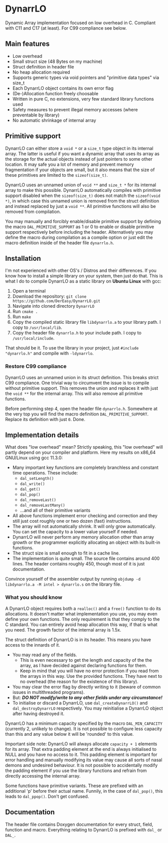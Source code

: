 # DynarrLO
Dynamic Array implementation focused on low overhead in C. Compliant with C11 and C17 (at least). For C99 compliance see below.

## Main features
- Low overhead
- Small struct size (48 Bytes on my machine)
- Struct definition in header file
- No heap allocation required
- Supports generic types via void pointers and "primitive data types" via size_t
- Each DynarrLO object contains its own error flag
- (De-)Allocation function freely choosable
- Written in pure C, no extensions, very few standard library functions used
- Safety measures to prevent illegal memory accesses (where preventable by library)
- No automatic shrinkage of internal array

## Primitive support
DynarrLO can either store a `void *` or a `size_t` type object in its internal array. The latter is useful if you want a dynamic array that uses its array as the storage for the actual objects instead of just pointers to some other location. It may safe you a lot of memory and prevent memory fragmentation if your objects are small, but it also means that the size of these primitives are limited to the `sizeof(size_t)`.

DynarrLO uses an unnamed union of `void **` and `size_t *` for its internal array to make this possible. DynarrLO automatically compiles with primitive support disabled when the `sizeof(size_t)` does not match the `sizeof(void *)`, in which case this unnamed union is removed from the struct definition and instead replaced by just a `void **`. All primitive functions will also be removed from compilation.

You may manually and forcibly enable/disable primitive support by defining the macro `DAL_PRIMITIVE_SUPPORT` as 1 or 0 to enable or disable primitive support respectively before including the header. Alternatively you may define the macro during compilation as a compile option or just edit the macro definition inside of the header file `dynarrlo.h`.

## Installation
I'm not experienced with other OS's / Distros and their differences. If you know how to install a simple library on your system, then just do that. This is what I do to compile DynarrLO as a static library on **Ubuntu Linux** with gcc:

1. Open a terminal
2. Download the repository: `git clone https://github.com/DerEasy/DynarrLO.git`
3. Navigate into cloned directory `DynarrLO`
4. Run `cmake .`
5. Run `make`
6. Copy the compiled static library file `libdynarrlo.a` to your library path. I copy to `/usr/local/lib`. 
7. Copy the header file `dynarrlo.h` to your include path. I copy to `/usr/local/include`.

That should be it. To use the library in your project, just `#include "dynarrlo.h"` and compile with `-ldynarrlo`.

### Restore C99 compliance
DynarrLO uses an unnamed union in its struct definition. This breaks strict C99 compliance. One trivial way to circumvent the issue is to compile without primitive support. This removes the union and replaces it with just the `void **` for the internal array. This will also remove all primitive functions.

Before performing step 4, open the header file `dynarrlo.h`. Somewhere at the very top you will find the macro definition `DAL_PRIMITIVE_SUPPORT`. Replace its definition with just `0`. Done.

## Implementation details
What does "low overhead" mean? Strictly speaking, this "low overhead" will partly depend on your compiler and platform. Here my results on x86_64 GNU/Linux using gcc 11.3.0:

- Many important key functions are completely branchless and constant time operations. These include:
  - `dal_setLength()`
  - `dal_write()`
  - `dal_get()`
  - `dal_pop()`
  - `dal_removeLast()`
  - `dal_removeLastMany()`
  - …and all of their primitive variants
- All above functions implement error checking and correction and they still just cost roughly one or two dozen (fast) instructions.
- The array will not automatically shrink. It will only grow automatically. You can set the capacity to a lower value yourself if needed.
- DynarrLO will never perform any memory allocation other than array growth or the programmer explicitly allocating an object with its built-in functions.
- The struct size is small enough to fit in a cache line.
- The implementation is quite small. The source file contains around 400 lines. The header contains roughly 450, though most of it is just documentation.

Convince yourself of the assembler output by running `objdump -d libdynarrlo.a -M intel > dynarrlo.s` on the library file.

### What you should know
A DynarrLO object requires both a `realloc()` and a `free()` function to do its allocations. It doesn't matter what implementation you use, you may even define your own functions. The only requirement is that they comply to the C standard. You can entirely avoid heap allocation this way, if that is what you need. The growth factor of the internal array is 1.5x.

The struct definition of DynarrLO is in its header. This means you have access to the innards of it.
- You may read any of the fields.
  - This is even necessary to get the length and capacity of the the array, as I have decided against declaring functions for them.
  - Keep in mind that you will have no error protection if you read from the arrays in this way. Use the provided functions. They have next to no overhead (the reason for the existence of this library).
- You may clear the error flag by directly writing to it (beware of common issues in multithreaded programs).
- But: ***DO NOT modify/write to any other fields under any circumstance!***
- To initialise or discard a DynarrLO, use `dal_createDynarrLO()` and `dal_destroyDynarrLO` respectively. You may reinitialise a DynarrLO object after having destroyed it.

DynarrLO has a minimum capacity specified by the macro `DAL_MIN_CAPACITY` (currently 2, unlikely to change). It is not possible to configure less capacity than this and any value below it will be 'rounded' to this value.

Important side note: DynarrLO will always allocate `capacity + 1` elements for its array. That extra padding element at the end is always initialised to NULL and you have no access to it. This padding element is important for error handling and manually modifying its value may cause all sorts of nasal demons and undesired behaviour. It is not possible to accidentally modify the padding element if you use the library functions and refrain from directly accessing the internal array.

Some functions have primitive variants. These are prefixed with an additional 'p' before their actual name. Funnily, in the case of `dal_pop()`, this leads to `dal_ppop()`. Don't get confused.

## Documentation
The header file contains Doxygen documentation for every struct, field, function and macro. Everything relating to DynarrLO is prefixed with `dal_` or `DAL_`.

